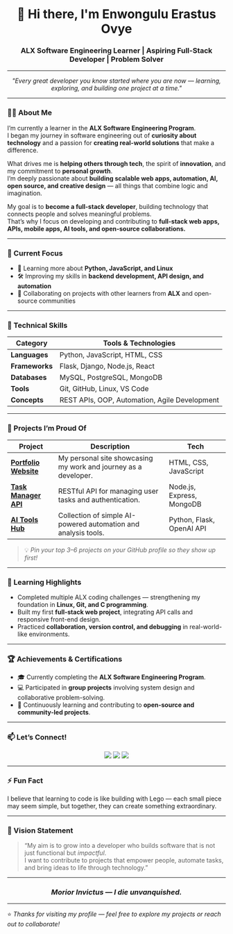 <!-- Profile Header -->
<h1 align="center">👋 Hi there, I'm Enwongulu Erastus Ovye</h1>
<h3 align="center">ALX Software Engineering Learner | Aspiring Full-Stack Developer | Problem Solver</h3>

---

<!-- Introduction -->
<p align="center">
  <em>
  "Every great developer you know started where you are now — learning, exploring, and building one project at a time."
  </em>
</p>

---

### 👨‍💻 About Me

I’m currently a learner in the **ALX Software Engineering Program**.  
I began my journey in software engineering out of **curiosity about technology** and a passion for **creating real-world solutions** that make a difference.  

What drives me is **helping others through tech**, the spirit of **innovation**, and my commitment to **personal growth**.  
I’m deeply passionate about **building scalable web apps, automation, AI, open source, and creative design** — all things that combine logic and imagination.  

My goal is to **become a full-stack developer**, building technology that connects people and solves meaningful problems.  
That’s why I focus on developing and contributing to **full-stack web apps, APIs, mobile apps, AI tools, and open-source collaborations.**

---

### 🧠 Current Focus

- 🌱 Learning more about **Python, JavaScript, and Linux**  
- 🛠 Improving my skills in **backend development, API design, and automation**  
- 🤝 Collaborating on projects with other learners from **ALX** and open-source communities  

---

### 💼 Technical Skills

<div align="center">

| Category | Tools & Technologies |
|-----------|----------------------|
| **Languages** | Python, JavaScript, HTML, CSS |
| **Frameworks** | Flask, Django, Node.js, React |
| **Databases** | MySQL, PostgreSQL, MongoDB |
| **Tools** | Git, GitHub, Linux, VS Code |
| **Concepts** | REST APIs, OOP, Automation, Agile Development |

</div>

---

### 🚀 Projects I’m Proud Of

| Project | Description | Tech |
|----------|--------------|-------|
| [**Portfolio Website**](https://github.com/ErastusEnwongulu/portfolio-website) | My personal site showcasing my work and journey as a developer. | HTML, CSS, JavaScript |
| [**Task Manager API**](https://github.com/ErastusEnwongulu/task-manager-api) | RESTful API for managing user tasks and authentication. | Node.js, Express, MongoDB |
| [**AI Tools Hub**](https://github.com/ErastusEnwongulu/ai-tools-hub) | Collection of simple AI-powered automation and analysis tools. | Python, Flask, OpenAI API |

> 💡 *Pin your top 3–6 projects on your GitHub profile so they show up first!*

---

### 🧩 Learning Highlights

- Completed multiple ALX coding challenges — strengthening my foundation in **Linux, Git, and C programming**.  
- Built my first **full-stack web project**, integrating API calls and responsive front-end design.  
- Practiced **collaboration, version control, and debugging** in real-world-like environments.  

---

### 🏆 Achievements & Certifications

- 🎓 Currently completing the **ALX Software Engineering Program**.  
- 💻 Participated in **group projects** involving system design and collaborative problem-solving.  
- 🏅 Continuously learning and contributing to **open-source and community-led projects**.  

---

### 📫 Let’s Connect!

<p align="center">
  <a href="mailto:erastusovye@gmail.com"><img src="https://img.shields.io/badge/Email-D14836?style=for-the-badge&logo=gmail&logoColor=white" /></a>
  <a href="https://www.linkedin.com/in/erastus-enwongulu-4565981b4?trk=contact-info"><img src="https://img.shields.io/badge/LinkedIn-0077B5?style=for-the-badge&logo=linkedin&logoColor=white" /></a>
  <a href="https://github.com/ErastusEnwongulu"><img src="https://img.shields.io/badge/GitHub-100000?style=for-the-badge&logo=github&logoColor=white" /></a>
</p>

---

### ⚡ Fun Fact
I believe that learning to code is like building with Lego — each small piece may seem simple, but together, they can create something extraordinary.

---

### 🧭 Vision Statement

> “My aim is to grow into a developer who builds software that is not just functional but *impactful*.  
> I want to contribute to projects that empower people, automate tasks, and bring ideas to life through technology.”

---

<h3 align="center"><i>Morior Invictus — I die unvanquished.</i></h3>

---

⭐ *Thanks for visiting my profile — feel free to explore my projects or reach out to collaborate!*
